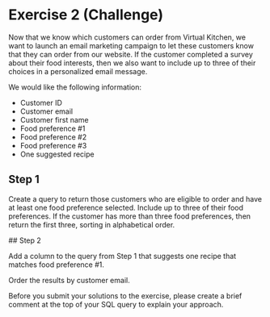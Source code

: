 # Exercise 2 (Challenge)

Now that we know which customers can order from Virtual Kitchen, we want to launch an email marketing campaign to let these customers know that they can order from our website. If the customer completed a survey about their food interests, then we also want to include up to three of their choices in a personalized email message.

We would like the following information:

- Customer ID
- Customer email
- Customer first name
- Food preference #1
- Food preference #2
- Food preference #3
- One suggested recipe 

## Step 1

Create a query to return those customers who are eligible to order and have at least one food preference selected. Include up to three of their food preferences. If the customer has more than three food preferences, then return the first three, sorting in alphabetical order. 



## Step 2

Add a column to the query from Step 1 that suggests one recipe that matches food preference #1.  

Order the results by customer email.

Before you submit your solutions to the exercise, please create a brief comment at the top of your SQL query to explain your approach.